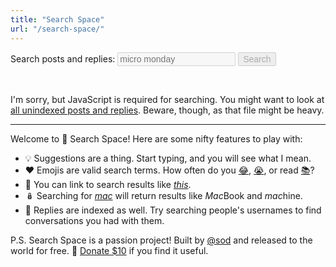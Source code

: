 ```yaml
---
title: "Search Space"
url: "/search-space/"
---
```


<form id="search-space-form" role="search">
  <p>
    <label for="q">Search posts and replies:</label>
    <input type="search" name="q" id="q" placeholder="micro monday" disabled list="search-space-suggestions" data-documents-url="{{< search-space/documents-url >}}" />
    <button disabled>Search</button>
  </p>

  <datalist id="search-space-suggestions"></datalist>
</form>

<p id="search-space-info">&nbsp;</p>

<noscript>
  <p>I'm sorry, but JavaScript is required for searching. You might want to look at <a href="{{< search-space/documents-url >}}">all unindexed posts and replies</a>. Beware, though, as that file might be heavy.</p>
</noscript>

<hr />

<div id="search-space-results">
  <p>Welcome to 🔭&nbsp;Search Space! Here are some nifty features to play with:</p>

  <ul>
    <li>💡 Suggestions are a thing. Start typing, and you will see what I mean.</li>
    <li>❤️ Emojis are valid search terms. How often do you <a href="?q=😂">😂</a>, <a href="?q=😭">😭</a>, or read <a href="?q=📚">📚</a>?</li>
    <li>🔗 You can link to search results like <a href="?q=this"><em>this</em></a>.</li>
    <li>🪆 Searching for <a href="?q=mac"><em>mac</em></a> will return results like <em>Mac</em>Book and <em>mac</em>hine.</li>
    <li>💬 Replies are indexed as well. Try searching people's usernames to find conversations you had with them.</li>
  </ul>
  <p>P.S. Search Space is a passion project! Built by <a href="https://micro.blog/sod">@sod</a> and released to the world for free. 💸&nbsp;<a href="https://dahlstrand.net/donate/">Donate $10</a> if you find it useful.</p>
</div>

<script src="./minisearch.js"></script>
<script src="./application.js" type="module"></script>

<style>
  #search-space-form input,
  #search-space-form button {
    font-size: 1em;
  }
</style>
